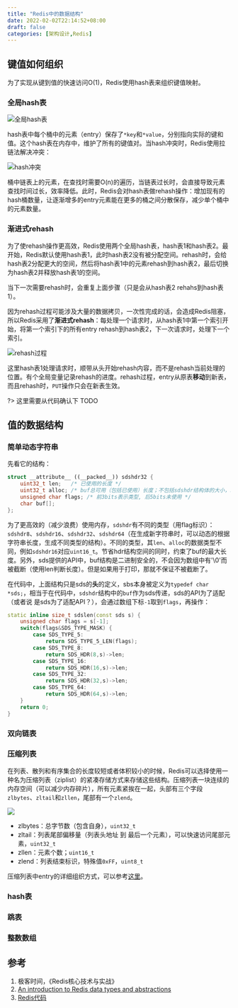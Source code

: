 ```yaml
---
title: "Redis中的数据结构"
date: 2022-02-02T22:14:52+08:00
draft: false
categories: [架构设计,Redis]
---
```


## 键值如何组织

为了实现从键到值的快速访问O(1)，Redis使用hash表来组织键值映射。

### 全局hash表

![全局hash表](https://engineers-cool-1251518258.cos.ap-chengdu.myqcloud.com/redis_hashtable.png)

hash表中每个桶中的元素（entry）保存了`*key`和`*value`，分别指向实际的键和值。这个hash表在内存中，维护了所有的键值对。当hash冲突时，Redis使用拉链法解决冲突：

![hash冲突](https://engineers-cool-1251518258.cos.ap-chengdu.myqcloud.com/redis_hashtable_confict.png)

桶中链表上的元素，在查找时需要O(n)的遍历，当链表过长时，会直接导致元素查找时间过长，效率降低。此时，Redis会对hash表做rehash操作：增加现有的hash桶数量，让逐渐增多的entry元素能在更多的桶之间分散保存，减少单个桶中的元素数量。

### 渐进式rehash

为了使rehash操作更高效，Redis使用两个全局hash表，hash表1和hash表2。最开始，Redis默认使用hash表1，此时hash表2没有被分配空间。rehash时，会给hash表2分配更大的空间，然后将hash表1中的元素rehash到hash表2，最后切换为hash表2并释放hash表1的空间。

当下一次需要rehash时，会重复上面步骤（只是会从hash表2 rehahs到hash表1）。

因为rehash过程可能涉及大量的数据拷贝，一次性完成的话，会造成Redis阻塞，所以Redis采用了**渐进式rehash**：每处理一个请求时，从hash表1中第一个索引开始，将第一个索引下的所有entry rehash到hash表2，下一次请求时，处理下一个索引。

![rehash过程](https://engineers-cool-1251518258.cos.ap-chengdu.myqcloud.com/redis_hashtable_rehash.png)

这里hash表1处理请求时，顺带从头开始rehash内容，而不是rehash当前处理的位置。有个全局变量记录rehash的进度。rehash过程，entry从原表**移动**到新表，而且rehash时，`PUT`操作只会在新表生效。

?> 这里需要从代码确认下 TODO

## 值的数据结构

### 简单动态字符串

先看它的结构：

```cpp
struct __attribute__ ((__packed__)) sdshdr32 {
    uint32_t len;   /* 已使用的长度 */
    uint32_t alloc; /* buf总可用（包括已使用）长度；不包括sdshdr结构体的大小，以及buf结尾'\0'占用的1字节 */
    unsigned char flags; /* 前3bits表示类型, 后5bits未使用 */
    char buf[];
};
```

为了更高效的（减少浪费）使用内存，`sdshdr`有不同的类型（用flag标识）：`sdshdr8`、`sdshdr16`、`sdshdr32`、`sdshdr64`（在生成新字符串时，可以动态的根据字符串长度，生成不同类型的结构）。不同的类型，其`len`、`alloc`的数据类型不同，例如`sdshdr16`对应`uint16_t`。节省hdr结构空间的同时，约束了buf的最大长度。另外，sds提供的API中，buf结构是二进制安全的，不会因为数组中有'\0'而被截断（使用len判断长度）。但是如果用于打印，那就不保证不被截断了。

在代码中，上面结构只是sds的**头**的定义，sbs本身被定义为`typedef char *sds;`，相当于在代码中，`sdshdr`结构中的`buf`作为sds传递，sds的API为了适配（或者说 是sds为了适配API？），会通过数组下标`-1`取到`flags`，再操作：

```cpp
static inline size_t sdslen(const sds s) {
    unsigned char flags = s[-1];
    switch(flags&SDS_TYPE_MASK) {
        case SDS_TYPE_5:
            return SDS_TYPE_5_LEN(flags);
        case SDS_TYPE_8:
            return SDS_HDR(8,s)->len;
        case SDS_TYPE_16:
            return SDS_HDR(16,s)->len;
        case SDS_TYPE_32:
            return SDS_HDR(32,s)->len;
        case SDS_TYPE_64:
            return SDS_HDR(64,s)->len;
    }
    return 0;
}
```

### 双向链表

### 压缩列表

在列表、散列和有序集合的长度较短或者体积较小的时候，Redis可以选择使用一种名为压缩列表（ziplist）的紧凑存储方式来存储这些结构。压缩列表一块连续的内存空间（可以减少内存碎片），所有元素紧挨在一起，头部有三个字段`zlbytes`、`zltail`和`zllen`，尾部有一个`zlend`。

![](https://engineers-cool-1251518258.cos.ap-chengdu.myqcloud.com/redis_zlist.png)

+ zlbytes：总字节数（包含自身），`uint32_t`
+ zltail：列表尾部偏移量（列表头地址 到 最后一个元素），可以快速访问尾部元素，`uint32_t`
+ zllen：元素个数；`uint16_t`
+ zlend：列表结束标识，特殊值`0xFF`，`uint8_t`

压缩列表中entry的详细组织方式，可以参考[这里](https://www.cnblogs.com/hunternet/p/11306690.html)。

### hash表

### 跳表

### 整数数组

## 参考

1. 极客时间，《Redis核心技术与实战》
2. [An introduction to Redis data types and abstractions](https://redis.io/topics/data-types-intro)
3. [Redis代码](https://redis.io/download)
